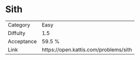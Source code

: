 # Sith

<table>
    <tr>
        <td>Category</td>
        <td>Easy</td>
    </tr>
    <tr>
        <td>Diffulty</td>
        <td>1.5</td>
    </tr>
    <tr>
        <td>Acceptance</td>
        <td>59.5 %</td>
    </tr>
    <tr>
        <td>Link</td>
        <td>https://open.kattis.com/problems/sith</td>
    </tr>
</table>
